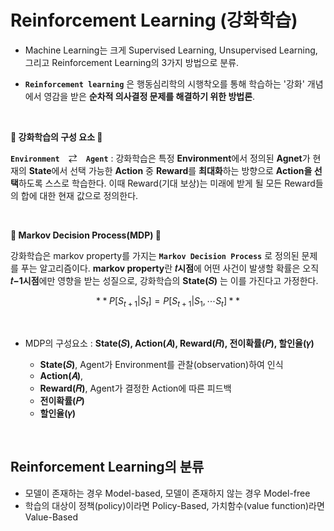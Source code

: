 # Reinforcement Learning (강화학습)

- Machine Learning는 크게 Supervised Learning, Unsupervised Learning, 그리고 Reinforcement Learning의 3가지 방법으로 분류.

- **`Reinforcement learning`** 은 행동심리학의 시행착오를 통해 학습하는 '강화' 개념에서 영감을 받은 **순차적 의사결정 문제를 해결하기 위한 방법론**.


<br/>

**👻 강화학습의 구성 요소 👻**

 **`Environment`**　⇄　**`Agent`** : 강화학습은 특정 **Environment**에서 정의된 **Agnet**가 현재의 **State**에서 선택 가능한 **Action** 중 **Reward**를 **최대화**하는 방향으로 **Action을 선택**하도록 스스로 학습한다. 이때 Reward(기대 보상)는 미래에 받게 될 모든 Reward들의 합에 대한 현재 값으로 정의한다.

<br/>

**👻 Markov Decision Process(MDP) 👻**

강화학습은 markov property를 가지는 **`Markov Decision Process`** 로 정의된 문제를 푸는 알고리즘이다. **markov property**란 **𝑡시점**에 어떤 사건이 발생할 확률은 오직 **𝑡−1시점**에만 영향을 받는 성질으로, 강화학습의 **State(𝑆)** 는 이를 가진다고 가정한다.

$$ **P[S_{t+1}|S_t] = P[S_{t+1}|S_1,⋯S_t]** $$

<br/>

- MDP의 구성요소 : **State(𝑆), Action(𝐴), Reward(𝑅), 전이확률(𝑃), 할인율(𝛾)**

  -  **State(𝑆)**, Agent가 Environment를 관찰(observation)하여 인식
  -  **Action(𝐴)**,
  -  **Reward(𝑅)**, Agent가 결정한 Action에 따른 피드백
  -  **전이확률(𝑃)**
  -  **할인율(𝛾)**

<br/>

## Reinforcement Learning의 분류

- 모델이 존재하는 경우 Model-based, 모델이 존재하지 않는 경우 Model-free
- 학습의 대상이 정책(policy)이라면 Policy-Based, 가치함수(value function)라면 Value-Based


